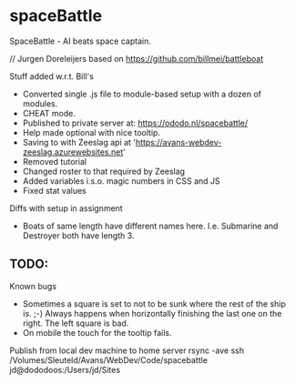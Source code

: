 # spaceBattle

SpaceBattle - AI beats space captain.

// Jurgen Doreleijers based on https://github.com/billmei/battleboat

Stuff added w.r.t. Bill's
- Converted single .js file to module-based setup with a dozen of modules.
- CHEAT mode.
- Published to private server at: https://ododo.nl/spacebattle/
- Help made optional with nice tooltip.
- Saving to with Zeeslag api at 'https://avans-webdev-zeeslag.azurewebsites.net'
- Removed tutorial
- Changed roster to that required by Zeeslag
- Added variables i.s.o. magic numbers in CSS and JS
- Fixed stat values

Diffs with setup in assignment
- Boats of same length have different names here. I.e. 
    Submarine and Destroyer both have length 3.

TODO: 
-

Known bugs
- Sometimes a square is set to not to be sunk where the rest of the ship is. ;-)
Always happens when horizontally finishing the last one on the right. The left square is bad.
- On mobile the touch for the tooltip fails.

Publish from local dev machine to home server
rsync -ave ssh /Volumes/Sleuteld/Avans/WebDev/Code/spacebattle \
  jd@dododoos:/Users/jd/Sites

